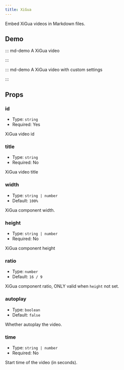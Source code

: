 ```yaml
---
title: XiGua
---
```


Embed XiGua videos in Markdown files.

<!-- more -->

## Demo

<!-- #region demo -->

::: md-demo A XiGua video

<XiGua id="7004391080330428964" />

:::

::: md-demo A XiGua video with custom settings

<XiGua
  id="7004391080330428964"
  autoplay
  time="60"
/>

:::

<!-- #endregion demo -->

## Props

### id

- Type: `string`
- Required: Yes

XiGua video id

### title

- Type: `string`
- Required: No

XiGua video title

### width

- Type: `string | number`
- Default: `100%`

XiGua component width.

### height

- Type: `string | number`
- Required: No

XiGua component height

### ratio

- Type: `number`
- Default: `16 / 9`

XiGua component ratio, ONLY valid when `height` not set.

### autoplay

- Type: `boolean`
- Default: `false`

Whether autoplay the video.

### time

- Type: `string | number`
- Required: No

Start time of the video (in seconds).
